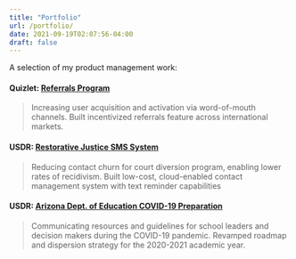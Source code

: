 ```yaml
---
title: "Portfolio"
url: /portfolio/
date: 2021-09-19T02:07:56-04:00
draft: false
---
```


A selection of my product management work:

#### Quizlet: [Referrals Program](https://quizlet.com/refer-a-friend)
> Increasing user acquisition and activation via word-of-mouth channels. Built incentivized referrals feature across international markets.

#### USDR: [Restorative Justice SMS System](https://www.usdigitalresponse.org/success-stories/modernizing-the-neighborhood-court/)
> Reducing contact churn for court diversion program, enabling lower rates of recidivism. Built low-cost, cloud-enabled contact management system with text reminder capabilities

#### USDR: [Arizona Dept. of Education COVID-19 Preparation](https://www.azed.gov/sites/default/files/media/ROADMAP%20FOR%20REOPENING%20SCHOOLS-091820.pdf)
> Communicating resources and guidelines for school leaders and decision makers during the COVID-19 pandemic. Revamped roadmap and dispersion strategy for the 2020-2021 academic year.


